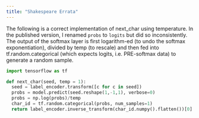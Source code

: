 ```yaml
---
title: "Shakespeare Errata"
---
```



The following is a correct implementation of next_char using temperature. In the published version, I renamed `probs` to `logits` but did so inconsistently. The output of the softmax layer is first logarithm-ed (to undo the softmax exponentiation), divided by temp (to rescale) and then fed into tf.random.categorical (which expects logits, i.e. PRE-softmax data) to generate a random sample.

```python
import tensorflow as tf

def next_char(seed, temp = 1):
  seed = label_encoder.transform([c for c in seed])
  probs = model.predict(seed.reshape(1,-1,1), verbose=0)
  probs = np.log(probs)/temp
  char_id = tf.random.categorical(probs, num_samples=1)
  return label_encoder.inverse_transform(char_id.numpy().flatten())[0]
```